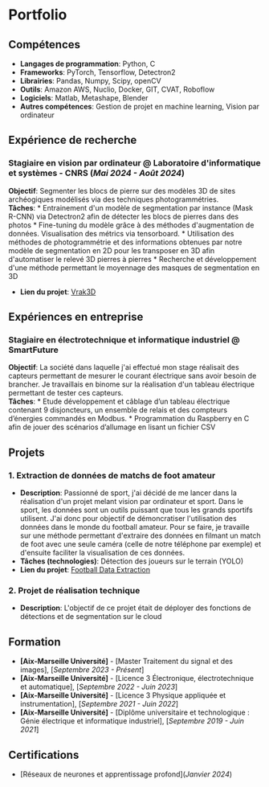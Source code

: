 # **Portfolio**

## **Compétences**

- **Langages de programmation**: Python, C
- **Frameworks**: PyTorch, Tensorflow, Detectron2
- **Librairies**: Pandas, Numpy, Scipy, openCV
- **Outils**: Amazon AWS, Nuclio, Docker, GIT, CVAT, Roboflow
- **Logiciels**: Matlab, Metashape, Blender
- **Autres compétences**: Gestion de projet en machine learning, Vision par ordinateur

## **Expérience de recherche**

### **Stagiaire en vision par ordinateur @ Laboratoire d'informatique et systèmes - CNRS (_Mai 2024 - Août 2024_)**
**Objectif**: Segmenter les blocs de pierre sur des modèles 3D de sites archéogiques modélisés via des techniques photogrammétries.\
**Tâches**:
    * Entrainement d'un modèle de segmentation par instance (Mask R-CNN) via Detectron2 afin de détecter les blocs de pierres dans des photos
    * Fine-tuning du modèle grâce à des méthodes d'augmentation de données. Visualisation des métrics via tensorboard.
    * Utilisation des méthodes de photogrammétrie et des informations obtenues par notre modèle de segmentation en 2D pour les transposer en 3D afin d'automatiser le relevé 3D pierres à pierres
    * Recherche et développement d'une méthode permettant le moyennage des masques de segmentation en 3D
- **Lien du projet**: [Vrak3D](https://github.com/JalilBNH/Vrak3D.git)

## **Expériences en entreprise**

### **Stagiaire en électrotechnique et informatique industriel @ SmartFuture**
**Objectif**: La société dans laquelle j'ai effectué mon stage réalisait des capteurs permettant de mesurer le courant électrique sans avoir besoin de brancher. Je travaillais en binome sur la réalisation d'un tableau électrique permettant de tester ces capteurs.\
**Tâches**: 
    * Etude développement et câblage d’un tableau électrique contenant 9 disjoncteurs, un ensemble de relais
et des compteurs d’énergies commandés en Modbus.
    * Programmation du Raspberry en C afin de jouer des scénarios d’allumage en lisant un fichier CSV

## **Projets**

### 1. Extraction de données de matchs de foot amateur
- **Description**: Passionné de sport, j'ai décidé de me lancer dans la réalisation d'un projet melant vision par ordinateur et sport.
  Dans le sport, les données sont un outils puissant que tous les grands sportifs utilisent. J'ai donc pour objectif de démoncratiser l'utilisation
  des données dans le monde du football amateur. Pour se faire, je travaille sur une méthode permettant d'extraire des données en filmant un match de foot avec une seule caméra (celle de notre téléphone par exemple)
  et d'ensuite faciliter la visualisation de ces données.
- **Tâches (technologies)**: Détection des joueurs sur le terrain (YOLO)
- **Lien du projet**: [Football Data Extraction](https://github.com/JalilBNH/football-data-extraction.git)

### 2. Projet de réalisation technique 
- **Description**: L'objectif de ce projet était de déployer des fonctions de détections et de segmentation sur le cloud 



## **Formation**

- **[Aix-Marseille Université]** - [Master Traitement du signal et des images], [_Septembre 2023 - Présent_]
- **[Aix-Marseille Université]** - [Licence 3 Électronique, électrotechnique et automatique], [_Septembre 2022 - Juin 2023_]
- **[Aix-Marseille Université]** - [Licence 3 Physique appliquée et instrumentation], [_Septembre 2021 - Juin 2022_]
- **[Aix-Marseille Université]** - [Diplôme universitaire et technologique : Génie électrique et informatique industriel], [_Septembre 2019 - Juin 2021_]

## **Certifications**
- [Réseaux de neurones et apprentissage profond](_Janvier 2024_)

